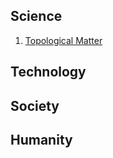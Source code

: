 ## Science

1. [Topological Matter](blog/topologicalmatter/topologicalmatter.md)

## Technology

## Society

## Humanity
